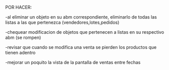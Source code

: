 POR HACER:


-al eliminar un objeto en su abm correspondiente, eliminarlo de todas las listas a las que pertenezca (vendedores,lotes,pedidos)

-chequear modificacion de objetos que pertenecen a listas en su respectivo abm (se rompen)

-revisar que cuando se modifica una venta se pierden los productos que tienen adentro

-mejorar un poquito la vista de la pantalla de ventas entre fechas
